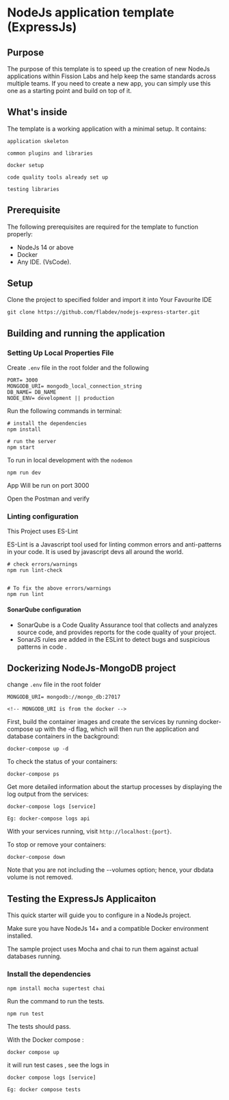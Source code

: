 # NodeJs application template (ExpressJs)

## Purpose

The purpose of this template is to speed up the creation of new NodeJs applications within Fission Labs and help keep the same standards across multiple teams. If you need to create a new app, you can simply use this one as a starting point and build on top of it.

## What's inside

The template is a working application with a minimal setup. It contains:

    application skeleton

    common plugins and libraries

    docker setup

    code quality tools already set up

    testing libraries

## Prerequisite

The following prerequisites are required for the template to function properly:

- NodeJs 14 or above
- Docker
- Any IDE. (VsCode).

## Setup

Clone the project to specified folder and import it into Your Favourite IDE

    git clone https://github.com/flabdev/nodejs-express-starter.git

## Building and running the application

### Setting Up Local Properties File

Create `.env` file in the root folder and the following

```
PORT= 3000
MONGODB_URI= mongodb_local_connection_string
DB_NAME= DB_NAME
NODE_ENV= development || production

```

Run the following commands in terminal:

```
# install the dependencies
npm install

# run the server
npm start
```

To run in local development with the `nodemon`

```
npm run dev
```

App Will be run on port 3000

Open the Postman and verify

### Linting configuration

This Project uses ES-Lint

ES-Lint is a Javascript tool used for linting common errors and anti-patterns in your code. It is used by javascript devs all around the world.

```
# check errors/warnings
npm run lint-check


# To fix the above errors/warnings
npm run lint
```

#### SonarQube configuration

- SonarQube is a Code Quality Assurance tool that collects and analyzes source code, and provides reports for the code quality of your project.
- SonarJS rules are added in the ESLint to detect bugs and suspicious patterns in code .

## Dockerizing NodeJs-MongoDB project

change `.env` file in the root folder

```
MONGODB_URI= mongodb://mongo_db:27017

<!-- MONGODB_URI is from the docker -->
```

First, build the container images and create the services by running docker-compose up with the -d flag, which will then run the application and database containers in the background:

```
docker-compose up -d

```

To check the status of your containers:

```
docker-compose ps
```

Get more detailed information about the startup processes by displaying the log output from the services:

```
docker-compose logs [service]

Eg: docker-compose logs api

```

With your services running, visit `http://localhost:{port}`.

To stop or remove your containers:

```
docker-compose down

```

Note that you are not including the --volumes option; hence, your dbdata volume is not removed.

## Testing the ExpressJs Applicaiton

This quick starter will guide you to configure in a NodeJs project.

Make sure you have NodeJs 14+ and a compatible Docker environment installed.

The sample project uses Mocha and chai to run them against actual databases running.

### Install the dependencies

```
npm install mocha supertest chai
```

Run the command to run the tests.

```
npm run test
```

The tests should pass.

With the Docker compose :

```
docker compose up
```

it will run test cases , see the logs in

```
docker compose logs [service]

Eg: docker compose tests
```
